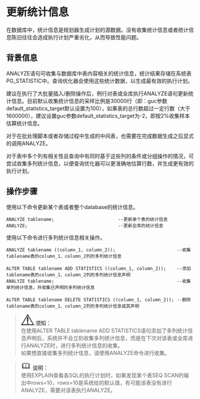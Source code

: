 # 更新统计信息<a name="ZH-CN_TOPIC_0245374548"></a>

在数据库中，统计信息是规划器生成计划的源数据。没有收集统计信息或者统计信息陈旧往往会造成执行计划严重劣化，从而导致性能问题。

## 背景信息<a name="zh-cn_topic_0237121513_zh-cn_topic_0073253809_zh-cn_topic_0040046492_section1822974510313"></a>

ANALYZE语句可收集与数据库中表内容相关的统计信息，统计结果存储在系统表PG\_STATISTIC中。查询优化器会使用这些统计数据，以生成最有效的执行计划。

建议在执行了大批量插入/删除操作后，例行对表或全库执行ANALYZE语句更新统计信息。目前默认收集统计信息的采样比例是30000行（即：guc参数default\_statistics\_target默认设置为100），如果表的总行数超过一定行数（大于1600000），建议设置guc参数default\_statistics\_target为-2，即按2%收集样本估算统计信息。

对于在批处理脚本或者存储过程中生成的中间表，也需要在完成数据生成之后显式的调用ANALYZE。

对于表中多个列有相关性且查询中有同时基于这些列的条件或分组操作的情况，可尝试收集多列统计信息，以便查询优化器可以更准确地估算行数，并生成更有效的执行计划。

## 操作步骤<a name="zh-cn_topic_0237121513_zh-cn_topic_0073253809_zh-cn_topic_0040046492_section6024390710327"></a>

使用以下命令更新某个表或者整个database的统计信息。

```
ANALYZE tablename;                        --更新单个表的统计信息
ANALYZE;                                  --更新全库的统计信息
```

使用以下命令进行多列统计信息相关操作。

```
ANALYZE tablename ((column_1, column_2));                       --收集tablename表的column_1、column_2列的多列统计信息

ALTER TABLE tablename ADD STATISTICS ((column_1, column_2));    --添加tablename表的column_1、column_2列的多列统计信息声明
ANALYZE tablename;                                              --收集单列统计信息，并收集已声明的多列统计信息

ALTER TABLE tablename DELETE STATISTICS ((column_1, column_2)); --删除tablename表的column_1、column_2列的多列统计信息或其声明
```

>![](public_sys-resources/icon-notice.gif) **须知：**   
>在使用ALTER TABLE tablename ADD STATISTICS语句添加了多列统计信息声明后，系统并不会立刻收集多列统计信息，而是在下次对该表或全库进行ANALYZE时，进行多列统计信息的收集。  
>如果想直接收集多列统计信息，请使用ANALYZE命令进行收集。  

>![](public_sys-resources/icon-note.gif) **说明：**   
>使用EXPLAIN查看各SQL的执行计划时，如果发现某个表SEQ SCAN的输出中rows=10，rows=10是系统给的默认值，有可能该表没有进行ANALYZE，需要对该表执行ANALYZE。  

